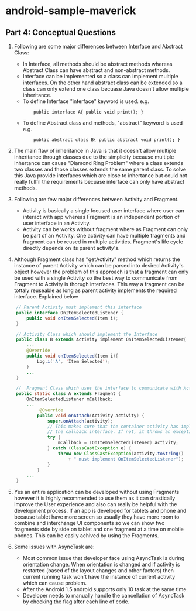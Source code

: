 # android-sample-maverick

Part 4: Conceptual Questions
----------------------------

1. Following are some major differences between Interface and Abstract Class:
	- In Interface, all methods should be abstract methods whereas Abstract Class can have abstract and non-abstract methods.
	- Interface can be implemented so a class can implement multiple interfaces. On the other hand abstract class can be extended so a class can only extend one class becuase Java doesn't allow multiple inheritance.
	- To define Interface "interface" keyword is used. e.g.
        ```
            public interface A{ public void print(); }
        ```
	- To define Abstract class and methods, "abstract" keyword is used e.g.
		```
            public abstract class B{ public abstract void print(); }
		```
2. The main flaw of inheritance in Java is that it doesn't allow multiple inheritance through classes due to the simplicity because multiple inhertance can cause "Diamond Ring Problem" where a class extends two classes and those classes extends the same parent class. To solve this Java provide interfaces which are close to inhertance but could not really fullfil the requirements becuase interface can only have abstract methods.

3. Following are few major differences between Activity and Fragment.
	- Activity is basically a single focused user interface where user can interact with app whereas Fragment is an independent portion of user interface in an Activity.
	- Activity can be works without fragment where as Fragment can only be part of an Activity. One activity can have multiple fragments and fragment can be reused in multiple activities. Fragment's life cycle directly depends on its parent activity's.

4. Although Fragment class has "getActivity" method which returns the instance of parent Activity which can be parsed into desired Activity's object however the problem of this approach is that a fragment can only be used with a single Activity so the best way to communicate from Fragment to Activity is thorugh interfaces. This way a fragment can be tottaly reuseable as long as parent activity implements the required interface. Explained below


```java
    // Parent Activity must implement this interface
	public interface OnItemSelectedListener {
		public void onItemSelected(Item i);
	}

	// Activity Class which should implement the Interface
	public class B extends Activity implement OnItemSelectedListener{
		...
		@Override
		public void onItemSelected(Item i){
			Log.i('A', 'Item Selected');
		}
		...
	}

	//	Fragment Class which uses the interface to communicate with Activity
	public static class A extends Fragment {
		OnItemSelectedListener mCallback;
		...
			 @Override
			public void onAttach(Activity activity) {
				super.onAttach(activity);
				// This makes sure that the container activity has implemented
				// the callback interface. If not, it throws an exception
				try {
					mCallback = (OnItemSelectedListener) activity;
				} catch (ClassCastException e) {
					throw new ClassCastException(activity.toString()
						+ " must implement OnItemSelectedListener");
				}
			}
		...
	}
```
5. Yes an entire application can be developed without using Fragments however it is highly recommended to use them as it can drastically improve the User experience and also can really be helpful with the development process.
If an app is developed for tablets and phone and because tablet have more screen so usually they have more room to combine and interchange UI components so we can show two fragments side by side on tablet and one fragment at a time on mobile phones. This can be easily achived by using the Fragments.

6. Some issues with AsyncTask are:
	- Most common issue that developer face using AsyncTask is during orientation change. When orientation is changed and if activity is restarted (based of the layout changes and other factors) then current running task won't have the instance of current activity which can cause problem.
	- After the Android 1.5 android supports only 10 task at the same time.
	- Developer needs to manually handle the cancellation of AsyncTask by checking the flag after each line of code.
	